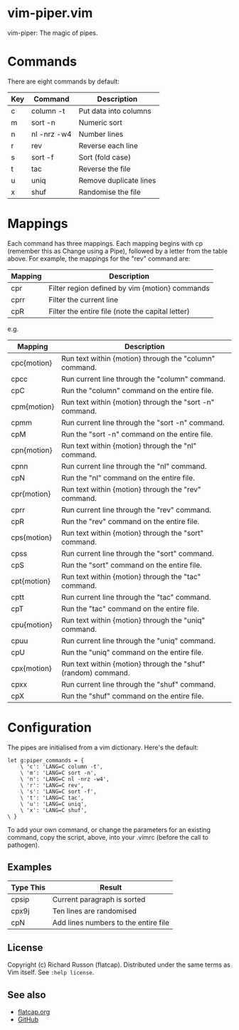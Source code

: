 # vim-piper.vim

vim-piper: The magic of pipes.

# Commands

There are eight commands by default:

| Key | Command       | Description            |
| --- | ------------- | ---------------------- |
| c   | column -t     | Put data into columns  |
| m   | sort -n       | Numeric sort           |
| n   | nl -nrz -w4   | Number lines           |
| r   | rev           | Reverse each line      |
| s   | sort -f       | Sort (fold case)       |
| t   | tac           | Reverse the file       |
| u   | uniq          | Remove duplicate lines |
| x   | shuf          | Randomise the file     |

# Mappings

Each command has three mappings.
Each mapping begins with cp (remember this as Change using a Pipe), followed by a letter from the table above.
For example, the mappings for the "rev" command are:

| Mapping | Description                                      |
| ------- | ------------------------------------------------ |
| cpr     | Filter region defined by vim {motion} commands   |
| cprr    | Filter the current line                          |
| cpR     | Filter the entire file (note the capital letter) |

e.g.

| Mapping     | Description                                                   |
| -------     | ------------------------------------------------------------- |
| cpc{motion} | Run text within {motion} through the "column" command.        |
| cpcc        | Run current line through the  "column" command.               |
| cpC         | Run the "column" command on the entire file.                  |
| cpm{motion} | Run text within {motion} through the "sort -n" command.       |
| cpmm        | Run current line through the  "sort -n" command.              |
| cpM         | Run the "sort -n" command on the entire file.                 |
| cpn{motion} | Run text within {motion} through the "nl" command.            |
| cpnn        | Run current line through the  "nl" command.                   |
| cpN         | Run the "nl" command on the entire file.                      |
| cpr{motion} | Run text within {motion} through the "rev" command.           |
| cprr        | Run current line through the  "rev" command.                  |
| cpR         | Run the "rev" command on the entire file.                     |
| cps{motion} | Run text within {motion} through the "sort" command.          |
| cpss        | Run current line through the  "sort" command.                 |
| cpS         | Run the "sort" command on the entire file.                    |
| cpt{motion} | Run text within {motion} through the "tac" command.           |
| cptt        | Run current line through the  "tac" command.                  |
| cpT         | Run the "tac" command on the entire file.                     |
| cpu{motion} | Run text within {motion} through the "uniq" command.          |
| cpuu        | Run current line through the  "uniq" command.                 |
| cpU         | Run the "uniq" command on the entire file.                    |
| cpx{motion} | Run text within {motion} through the "shuf" (random) command. |
| cpxx        | Run current line through the  "shuf" command.                 |
| cpX         | Run the "shuf" command on the entire file.                    |

# Configuration

The pipes are initialised from a vim dictionary.  Here's the default:

    let g:piper_commands = {
        \ 'c': 'LANG=C column -t',
        \ 'm': 'LANG=C sort -n',
        \ 'n': 'LANG=C nl -nrz -w4',
        \ 'r': 'LANG=C rev',
        \ 's': 'LANG=C sort -f',
        \ 't': 'LANG=C tac',
        \ 'u': 'LANG=C uniq',
        \ 'x': 'LANG=C shuf',
    \ }

To add your own command, or change the parameters for an existing command,
copy the script, above, into your .vimrc (before the call to pathogen).

## Examples

| Type This | Result                               |
| --------- | ------------------------------------ |
| cpsip     | Current paragraph is sorted          |
| cpx9j     | Ten lines are randomised             |
| cpN       | Add lines numbers to the entire file |

## License

Copyright (c) Richard Russon (flatcap).
Distributed under the same terms as Vim itself.
See `:help license`.

## See also

- [flatcap.org](https://flatcap.org)
- [GitHub](https://github.com/flatcap/vim-piper)

